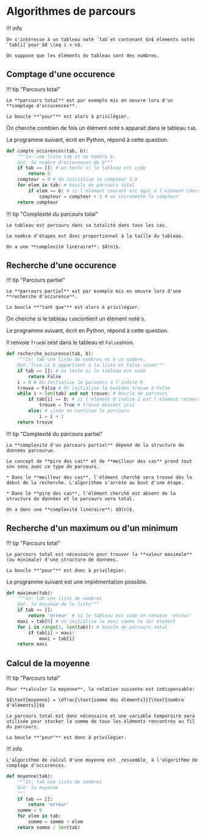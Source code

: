 # Algorithmes de parcours

!!! info

    On s'intéresse à un tableau noté `tab`et contenant $n$ éléments notés `tab[i]`pour $0 \leq i < n$.

    On suppose que les éléments du tableau sont des nombres.

## Comptage d'une occurence

!!! tip "Parcours total"

    Le **parcours total** est par exemple mis en oeuvre lors d'un **comptage d'occurences**.

    La boucle **"pour"** est alors à privilégier.

On cherche combien de fois un élément noté `b` apparait dans le tableau `tab`.

Le programme suivant, écrit en Python, répond à cette question.

```python
def compte_occurences(tab, b):
    """In: une liste tab et un nombre b.
    Out: le nombre d'occurences de b"""
    if tab == []: # on teste si le tableau est vide
        return 0
    compteur = 0 # On initialise le compteur à 0
    for elem in tab: # boucle de parcours total
        if elem == b: # si l'élément courant est égal à l'élément cherché
            compteur = compteur + 1 # on incrémente le compteur
    return compteur
```

!!! tip "Complexité du parcours total"

    Le tableau est parcouru dans sa totalité dans tous les cas.

    Le nombre d'étapes est donc proportionnel à la taille du tableau.

    On a une **complexité linéraire**: $O(n)$.

## Recherche d'une occurence

!!! tip "Parcours partiel"

    Le **parcours partiel** est par exemple mis en oeuvre lors d'une **recherche d'occurence**.

    La boucle **"tant que"** est alors à privilégier.

On cherche si le tableau `tab`contient un élément noté `b`.

Le programme suivant, écrit en Python, répond à cette question.

Il renvoie `True`si `b`est dans le tableau et `False`sinon.

```python
def recherche_occurence(tab, b):
    """In: tab une liste de nombres et b un nombre.
    Out: True si b appartient à la liste et False sinon"""
    if tab == []: # on teste si le tableau est vide
        return False
    i = 0 # On initialise le parcours à l'indice 0
    trouve = False # On initialise le booléen trouve à False
    while i < len(tab) and not trouve: # boucle de parcours
        if tab[i] == b: # si l'élément d'indice i est l'élément recherché
            trouve = True # trouve devient vrai
        else: # sinon on continue le parcours
            i = i + 1
    return trouve
```

!!! tip "Complexité du parcours partiel"

    La **complexité d'un parcours partiel** dépend de la structure de données parcourue.

    Le concept de **pire des cas** et de **meilleur des cas** prend tout son sens avec ce type de parcours.

    * Dans le **meilleur des cas**, l'élément cherché sera trouvé dès le début de la recherche. L'algorithme s'arrète au bout d'une étape.

    * Dans le **pire des cas**, l'élément cherché est absent de la structure de données et le parcours sera total.

    On a donc une **complexité linéraire**: $O(n)$.

## Recherche d'un maximum ou d'un minimum

!!! tip "Parcours total"

    Le parcours total est nécessaire pour trouver la **valeur maximale** (ou minimale) d'une structure de données.

    La boucle **"pour"** est donc à privilégier.

Le programme suivant est une implémentation possible.

```python
def maximum(tab):
    """In: tab une liste de nombres
    Out: le maximum de la liste"""
    if tab == []:
        return 'erreur' # si le tableau est vide on renvoie 'erreur'
    maxi = tab[0] # on initialise le maxi comme le 1er élément
    for i in range(1, len(tab)): # boucle de parcours total
        if tab[i] > maxi:
            maxi = tab[i]
    return maxi
```

## Calcul de la moyenne

!!! tip "Parcours total"

    Pour **calculer la moyenne**, la relation suivante est indispensable:

    $$\text{moyenne} = \dfrac{\text{somme des éléments}}{\text{nombre d'éléments}}$$

    Le parcours total est donc nécessaire et une variable temporaire sera utilisée pour stocker la somme de tous les éléments rencontrés au fil du parcours.

    La boucle **"pour"** est donc à privilégier.

!!! info

    L'algorithme de calcul d'une moyenne est _ressemble_ à l'algorithme de comptage d'occurences.

```python
def moyenne(tab):
    """In: tab une liste de nombres
    Out: la moyenne
    """
    if tab == []:
        return 'erreur'
    somme = 0
    for elem in tab:
        somme = somme + elem
    return somme / len(tab)
```
